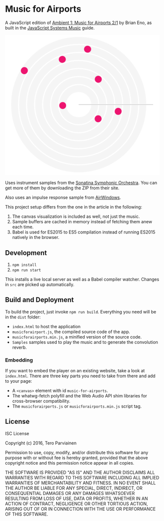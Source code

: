 # Music for Airports

A JavaScript edition of [Ambient 1: Music for Airports 2/1](https://en.wikipedia.org/wiki/Ambient_1:_Music_for_Airports)
by Brian Eno, as built in the [JavaScript Systems Music](http://teropa.info/blog/2016/07/28/javascript-systems-music.html) guide.

![Screenshot](/dist/screenshot.png?raw=true)

Uses instrument samples from the [Sonatina Symphonic Orchestra](http://sso.mattiaswestlund.net/download.html). You can get more of them by downloading the ZIP from their site.

Also uses an impulse response sample from [AirWindows](http://www.airwindows.com/airwindows-impulses/).

This project setup differs from the one in the article in the following:

1. The canvas visualization is included as well, not just the music.
2. Sample buffers are cached in memory instead of fetching them anew each time.
3. Babel is used for ES2015 to ES5 compilation instead of running ES2015 natively in the browser.

## Development

1. `npm install`
2. `npm run start`

This installs a live local server as well as a Babel compiler watcher. Changes in `src` are picked up automatically.

## Build and Deployment

To build the project, just invoke `npm run build`. Everything you need will be in the `dist` folder:

* `index.html` to host the application
* `musicforairport.js`, the compiled source code of the app.
* `musicforairports.min.js`, a minified version of the source code.
* `Samples` samples used to play the music and to generate the convolution reverb.

### Embedding

If you want to embed the player on an existing website, take a look at `index.html`. There are three key parts you need to take from there and add to your page:

* A `<canvas>` element with id `music-for-airports`.
* The whatwg-fetch polyfill and the Web Audio API shim libraries for cross-browser compatibility.
* The `musicforairports.js` or `musicforairports.min.js` script tag.

## License

ISC License

Copyright (c) 2016, Tero Parviainen

Permission to use, copy, modify, and/or distribute this software for any purpose with or without fee is hereby granted, provided that the above copyright notice and this permission notice appear in all copies.

THE SOFTWARE IS PROVIDED "AS IS" AND THE AUTHOR DISCLAIMS ALL WARRANTIES WITH REGARD TO THIS SOFTWARE INCLUDING ALL IMPLIED WARRANTIES OF MERCHANTABILITY AND FITNESS. IN NO EVENT SHALL THE AUTHOR BE LIABLE FOR ANY SPECIAL, DIRECT, INDIRECT, OR CONSEQUENTIAL DAMAGES OR ANY DAMAGES WHATSOEVER RESULTING FROM LOSS OF USE, DATA OR PROFITS, WHETHER IN AN ACTION OF CONTRACT, NEGLIGENCE OR OTHER TORTIOUS ACTION, ARISING OUT OF OR IN CONNECTION WITH THE USE OR PERFORMANCE OF THIS SOFTWARE.

